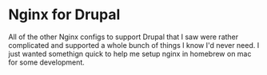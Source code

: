 # Nginx for Drupal

All of the other Nginx configs to support Drupal that I saw were rather complicated and supported a whole bunch of things I know I'd never need. I just wanted somethign quick to help me setup nginx in homebrew on mac for some development.
